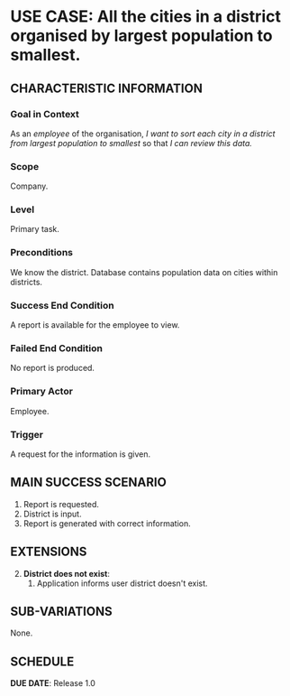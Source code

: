 # USE CASE: All the cities in a district organised by largest population to smallest.

## CHARACTERISTIC INFORMATION

### Goal in Context

As an *employee* of the organisation, *I want to sort each city in a district from largest population to smallest* so that *I can review this data.*

### Scope

Company.

### Level

Primary task.

### Preconditions

We know the district. Database contains population data on cities within districts.

### Success End Condition

A report is available for the employee to view.

### Failed End Condition

No report is produced.

### Primary Actor

Employee.

### Trigger

A request for the information is given.

## MAIN SUCCESS SCENARIO

1. Report is requested.
2. District is input.
3. Report is generated with correct information.

## EXTENSIONS

2. **District does not exist**:
    1. Application informs user district doesn't exist.

## SUB-VARIATIONS

None.

## SCHEDULE

**DUE DATE**: Release 1.0